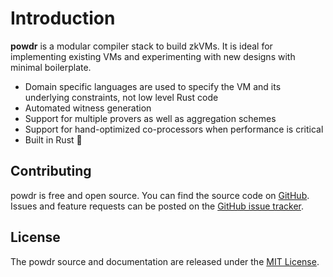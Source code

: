 # Introduction

**powdr** is a modular compiler stack to build zkVMs.
It is ideal for implementing existing VMs and experimenting with new designs with minimal boilerplate.

* Domain specific languages are used to specify the VM and its underlying constraints, not low level Rust code
* Automated witness generation
* Support for multiple provers as well as aggregation schemes
* Support for hand-optimized co-processors when performance is critical
* Built in Rust 🦀

## Contributing

powdr is free and open source. You can find the source code on
[GitHub](https://github.com/powdr-labs/powdr). Issues and feature requests can be posted on
the [GitHub issue tracker](https://github.com/powdr-labs/powdr/issues).

## License

<!-- markdown-link-check-disable-next-line -->
The powdr source and documentation are released under the [MIT License](https://opensource.org/license/mit/).